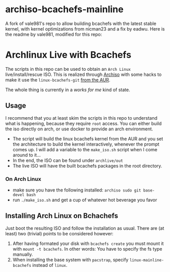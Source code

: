 # archiso-bcachefs-mainline
A fork of vale981's repo to allow building bcachefs with the latest stable kernel, with kernel optimizations from nicman23 and a fix by eadwu. Here is the readme by vale981, modified for this repo:

# Archlinux Live with Bcachefs

The scripts in this repo can be used to obtain an `Arch Linux`
live/install/rescue ISO. This is realized through
[Archiso](https://wiki.archlinux.org/index.php/Archiso) with some
hacks to make it use the `linux-bcachefs-git` [from the
AUR](https://aur.archlinux.org/packages/linux-bcachefs-git/).

The whole thing is currently in a *works for me* kind of state.

## Usage
I recommend that you at least skim the scripts in this repo to understand what is happening, because they require `root` access. You can either build the iso directly on arch, or use docker to provide an arch environment.

* The script will build the linux bcachefs kernel from the AUR and you
     set the architecture to build the kernel interactively, whenever
     the prompt comes up. I will add a variable to the `make_iso.sh`
     script when I come around to it...
* In the end, the ISO can be found under `archlive/out`
* The live ISO will have the built bcachefs packages in the root directory.

### On Arch Linux
 * make sure you have the following installed: `archiso sudo git base-devel bash`
   <!-- * or set the `KERNEL_ARCH` variable in the `make_iso.sh` script -->
 * run `./make_iso.sh` and get a cup of whatever hot beverage you favor

## Installing Arch Linux on Bchachefs

Just boot the resulting ISO and follow the installation as usual.
There are (at least) two (trivial) points to be considered however:
  1. After having formated your disk with `bcachefs create` you must
     mount it with `mount -t bcachefs`. In other words: You have to
     specify the fs type manually.
  2. When installing the base system with `pacstrap`, specify
     `linux-mainline-bcachefs` instead of `linux`.
